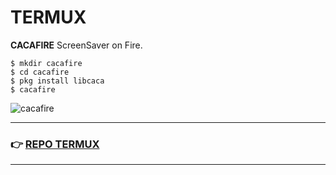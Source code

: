 # TERMUX
**CACAFIRE** ScreenSaver on Fire.

```
$ mkdir cacafire
$ cd cacafire
$ pkg install libcaca
$ cacafire
```

![cacafire](https://user-images.githubusercontent.com/80227002/111638836-01b34900-87fb-11eb-9ed6-30ee2f7a6830.jpeg)

<hr>

### :point_right: [REPO TERMUX](https://yanlimeng.github.io/TERMUX)

<hr>
